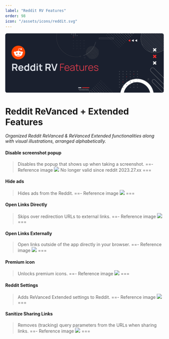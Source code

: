 ```yaml
---
label: "Reddit RV Features"
order: 98
icon: "/assets/icons/reddit.svg"
---
```


![](../assets/cover/reddit-rv-cover.png)

# Reddit ReVanced + Extended Features
<i>Organized Reddit ReVanced & ReVanced Extended functionalities along with visual illustrations, arranged alphabetically.</i>

#### Disable screenshot popup

>Disables the popup that shows up when taking a screenshot.
==- Reference image
![](https://raw.githubusercontent.com/kazimmt/RVX-Features/website/assets/reddit/Disable-screenshot-popup.jpg)
>No longer valid since reddit 2023.27.xx
===

#### Hide ads
>Hides ads from the Reddit.
==- Reference image
![](https://raw.githubusercontent.com/kazimmt/RVX-Features/website/assets/reddit/Hide-ads.jpg)
===

#### Open Links Directly
>Skips over redirection URLs to external links.
==- Reference image
![](https://raw.githubusercontent.com/kazimmt/RVX-Features/website/assets/reddit/Open-Links-Directly.jpg)
===

#### Open Links Externally
>Open links outside of the app directly in your browser.
==- Reference image
![](https://raw.githubusercontent.com/kazimmt/RVX-Features/website/assets/reddit/Open-Links-Externally.jpg)
===

#### Premium icon
>Unlocks premium icons.
==- Reference image
![](https://raw.githubusercontent.com/kazimmt/RVX-Features/website/assets/reddit/Premium-icon.jpg)
===

#### Reddit Settings
>Adds ReVanced Extended settings to Reddit.
==- Reference image
![](https://raw.githubusercontent.com/kazimmt/RVX-Features/website/assets/reddit/Reddit-Settings.jpg)
===

#### Sanitize Sharing Links
>Removes (tracking) query parameters from the URLs when sharing links.
==- Reference image
![](https://raw.githubusercontent.com/kazimmt/RVX-Features/website/assets/reddit/Sanitize-Sharing-Links.jpg)
===
